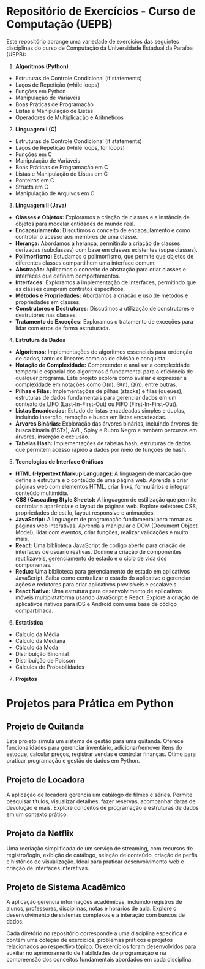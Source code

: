 # Repositório de Exercícios - Curso de Computação (UEPB)

Este repositório abrange uma variedade de exercícios das seguintes disciplinas do curso de Computação da Universidade Estadual da Paraíba (UEPB):

1. **Algoritmos (Python)**
- Estruturas de Controle Condicional (if statements)
- Laços de Repetição (while loops)
- Funções em Python
- Manipulação de Variáveis
- Boas Práticas de Programação
- Listas e Manipulação de Listas
- Operadores de Multiplicação e Aritméticos

2. **Linguagem I (C)**
- Estruturas de Controle Condicional (if statements)
- Laços de Repetição (while loops, for loops)
- Funções em C
- Manipulação de Variáveis
- Boas Práticas de Programação em C
- Listas e Manipulação de Listas em C
- Ponteiros em C
- Structs em C
- Manipulação de Arquivos em C

3. **Linguagem II (Java)**
- **Classes e Objetos:** Exploramos a criação de classes e a instância de objetos para modelar entidades do mundo real.
- **Encapsulamento:** Discutimos o conceito de encapsulamento e como controlar o acesso aos membros de uma classe.
- **Herança:** Abordamos a herança, permitindo a criação de classes derivadas (subclasses) com base em classes existentes (superclasses).
- **Polimorfismo:** Estudamos o polimorfismo, que permite que objetos de diferentes classes compartilhem uma interface comum.
- **Abstração:** Aplicamos o conceito de abstração para criar classes e interfaces que definem comportamentos.
- **Interfaces:** Exploramos a implementação de interfaces, permitindo que as classes cumpram contratos específicos.
- **Métodos e Propriedades:** Abordamos a criação e uso de métodos e propriedades em classes.
- **Construtores e Destrutores:** Discutimos a utilização de construtores e destrutores nas classes.
- **Tratamento de Exceções:** Exploramos o tratamento de exceções para lidar com erros de forma estruturada.

4. **Estrutura de Dados**
- **Algoritmos:** Implementações de algoritmos essenciais para ordenção de dados, tanto os lineares como os de divisão e conquista
- **Notação de Complexidade:** Compreender e analisar a complexidade temporal e espacial dos algoritmos é fundamental para a eficiência de qualquer programa. Este projeto explora como avaliar e expressar a complexidade em notações como O(n), Θ(n), Ω(n), entre outras.
- **Pilhas e Filas:** Implementações de pilhas (stacks) e filas (queues), estruturas de dados fundamentais para gerenciar dados em um contexto de LIFO (Last-In-First-Out) ou FIFO (First-In-First-Out).
- **Listas Encadeadas:** Estudo de listas encadeadas simples e duplas, incluindo inserção, remoção e busca em listas encadeadas.
- **Árvores Binárias:** Exploração das árvores binárias, incluindo árvores de busca binária (BSTs), AVL, Splay e Rubro Negro e também percusos em árvores, inserção e exclusão.
- **Tabelas Hash:** Implementações de tabelas hash, estruturas de dados que permitem acesso rápido a dados por meio de funções de hash.

5. **Tecnologias de Interface Gráficas**
- **HTML (Hypertext Markup Language):** A linguagem de marcação que define a estrutura e o conteúdo de uma página web. Aprenda a criar páginas web com elementos HTML, criar links, formulários e integrar conteúdo multimídia.
- **CSS (Cascading Style Sheets):** A linguagem de estilização que permite controlar a aparência e o layout de páginas web. Explore seletores CSS, propriedades de estilo, layout responsivo e animações.
- **JavaScript:** A linguagem de programação fundamental para tornar as páginas web interativas. Aprenda a manipular o DOM (Document Object Model), lidar com eventos, criar funções, realizar validações e muito mais.
- **React:** Uma biblioteca JavaScript de código aberto para criação de interfaces de usuário reativas. Domine a criação de componentes reutilizáveis, gerenciamento de estado e o ciclo de vida dos componentes.
- **Redux:** Uma biblioteca para gerenciamento de estado em aplicativos JavaScript. Saiba como centralizar o estado do aplicativo e gerenciar ações e redutores para criar aplicativos previsíveis e escaláveis.
- **React Native:** Uma estrutura para desenvolvimento de aplicativos móveis multiplataforma usando JavaScript e React. Explore a criação de aplicativos nativos para iOS e Android com uma base de código compartilhada.

6. **Estatística**
- Cálculo da Média
- Cálculo da Mediana
- Cálculo da Moda
- Distribuição Binomial
- Distribuição de Poisson
- Cálculos de Probabilidades

7. **Projetos**

# Projetos para Prática em Python

## Projeto de Quitanda
Este projeto simula um sistema de gestão para uma quitanda. Oferece funcionalidades para gerenciar inventário, adicionar/remover itens do estoque, calcular preços, registrar vendas e controlar finanças. Ótimo para praticar programação e gestão de dados em Python.

## Projeto de Locadora
A aplicação de locadora gerencia um catálogo de filmes e séries. Permite pesquisar títulos, visualizar detalhes, fazer reservas, acompanhar datas de devolução e mais. Explore conceitos de programação e estruturas de dados em um contexto prático.

## Projeto da Netflix
Uma recriação simplificada de um serviço de streaming, com recursos de registro/login, exibição de catálogo, seleção de conteúdo, criação de perfis e histórico de visualização. Ideal para praticar desenvolvimento web e criação de interfaces interativas.

## Projeto de Sistema Acadêmico
A aplicação gerencia informações acadêmicas, incluindo registros de alunos, professores, disciplinas, notas e horários de aula. Explore o desenvolvimento de sistemas complexos e a interação com bancos de dados.

Cada diretório no repositório corresponde a uma disciplina específica e contém uma coleção de exercícios, problemas práticos e projetos relacionados ao respectivo tópico. Os exercícios foram desenvolvidos para auxiliar no aprimoramento de habilidades de programação e na compreensão dos conceitos fundamentais abordados em cada disciplina.
